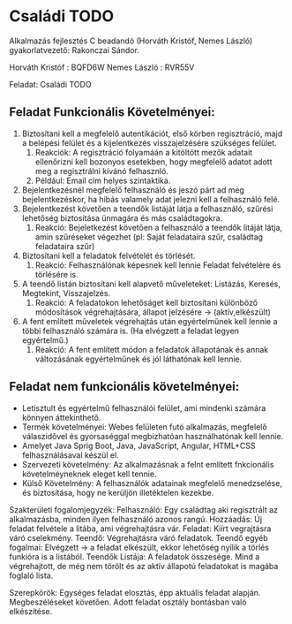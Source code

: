 # Családi TODO
Alkalmazás fejlesztés C beadandó (Horváth Kristóf, Nemes László) gyakorlatvezető: Rakonczai Sándor.

Horváth Kristóf : BQFD6W
Nemes László : RVR55V

Feladat: Családi TODO

## Feladat Funkcionális Követelményei:
 1. Biztosítani kell a megfelelő autentikációt, első körben regisztráció, majd a belépési felület és a kijelentkezés visszajelzésére szükséges felület.
	1. Reakciók: A regisztráció folyamáán a kitöltött mezők adatait ellenőrizni kell bozonyos esetekben, hogy megfelelő adatot adott meg a regisztrálni kívánó felhasznló.
	2. Például: Email cím helyes szintaktika.
2. Bejelentkezésnél megfelelő felhasználó és jeszó párt ad meg bejelentkezéskor, ha hibás valamely adat jelezni kell a felhasználó felé.
2. Bejelentkezést követően a teendők listáját látja a felhasználó, szűrési lehetőség biztosítása ünmagára és más családtagokra.
	1. Reakció: Bejeletkezést követően a felhasználó a teendők litáját látja, amin szűréseket végezhet (pl: Saját feladataira szűr, családtag feladataira szűr)
3. Biztosítani kell a feladatok felvételét és törlését.
	1. Reakció: Felhasználónak képesnek kell lennie Feladat felvételére és törlésére is.
4. A teendő listán biztosítani kell alapvető műveleteket: Listázás, Keresés, Megtekint, Visszajelzés.
	1. Reakció: A feladatokon lehetőságet kell biztosítani különböző módosítások végrehajtására, állapot jelzésére -> (aktív,elkészült)
5. A fent említett műveletek végrehajtás után egyértelműnek kell lennie a többi felhasználó számára is. (Ha elvégzett a feladat legyen egyértelmű.)
	1. Reakció: A fent említett módon a feladatok állapotának és annak változásának egyértelműnek és jól láthatónak kell lennie.

## Feladat nem funkcionális követelményei:
 - Letisztult és egyértelmű felhasználói felület, ami mindenki számára könnyen áttekinthető.
 - Termék követelményei: Webes felületen futó alkalmazás, megfelelő válaszidővel és gyorsaséggal megbízhatóan használhatónak kell lennie.
 - Amelyet Java Sprig Boot, Java, JavaScript, Angular, HTML+CSS felhasználásaval készül el.
 - Szervezeti követelmény: Az alkalmazásnak a felnt említett fnkcionális követelméyneknek eleget kell tennie.
 - Külső Követelmény: A felhasználók adatainak megfelelő menedzselése, és biztosítása, hogy ne kerüljön illetéktelen kezekbe.
	
Szakterületi fogalomjegyzék:
	Felhasználó: Egy családtag aki regisztrált az alkalmazásba, minden ilyen felhasználó azonos rangú.
	Hozzáadás: Új feladat felvétele a litába, ami végrehajtásra vár.
	Feladat: Kiírt vegrajtásra váró cselekmény.
	Teendő: Végrehajtásra váró feladatok.
	Teendő egyéb fogalmai: Elvégzett -> a feladat elkészült, ekkor lehetőség nyílik a törlés funkióra is a listából.
	Teendők Listája: A feladatok összesége. Mind a végrehajtott, de még nem törölt és az aktív állapotú feladatokat is magába foglaló lista.
	
Szerepkörök: Egységes feladat elosztás, épp aktuális feladat alapján. Megbeszéléseket követően.
			 Adott feladat osztály bontásban való elkészítése.
                         
